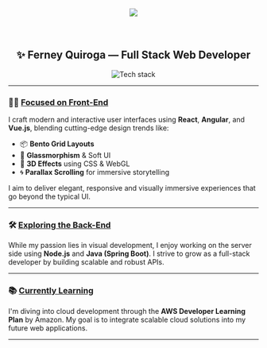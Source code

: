 <h1 align="center">
  <a href="https://git.io/typing-svg">
    <img src="https://readme-typing-svg.herokuapp.com/?font=Righteous&size=35&center=true&vCenter=true&width=500&height=70&duration=4000&lines=Hi+👋🏼,+I'm+Ferney+Quiroga!">
  <a/>
</h1>
<br/>
<h2 align="center">✨ Ferney Quiroga — Full Stack Web Developer</h2>

<p align="center">
  <img src="https://skillicons.dev/icons?i=react,angular,vue,js,ts,nodejs,java,spring,aws" alt="Tech stack" />
</p>

<hr>

<h3>👨‍🎨 <u>Focused on Front-End</u></h3>
<p>
  I craft modern and interactive user interfaces using <strong>React</strong>, <strong>Angular</strong>, and <strong>Vue.js</strong>, blending cutting-edge design trends like:
</p>

<ul>
  <li>📦 <strong>Bento Grid Layouts</strong></li>
  <li>🧊 <strong>Glassmorphism</strong> & Soft UI</li>
  <li>🌌 <strong>3D Effects</strong> using CSS & WebGL</li>
  <li>🌀 <strong>Parallax Scrolling</strong> for immersive storytelling</li>
</ul>

<p>
  I aim to deliver elegant, responsive and visually immersive experiences that go beyond the typical UI.
</p>

<hr>

<h3>🛠️ <u>Exploring the Back-End</u></h3>
<p>
  While my passion lies in visual development, I enjoy working on the server side using <strong>Node.js</strong> and <strong>Java (Spring Boot)</strong>. I strive to grow as a full-stack developer by building scalable and robust APIs.
</p>

<hr>

<h3>📚 <u>Currently Learning</u></h3>
<p>
  I'm diving into cloud development through the <strong>AWS Developer Learning Plan</strong> by Amazon. My goal is to integrate scalable cloud solutions into my future web applications.
</p>

<hr>
